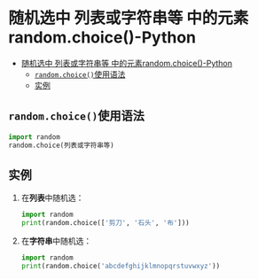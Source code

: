 # 随机选中 列表或字符串等 中的元素random.choice()-Python

<!-- @import "[TOC]" {cmd="toc" depthFrom=1 depthTo=6 orderedList=false} -->

<!-- code_chunk_output -->

- [随机选中 列表或字符串等 中的元素random.choice()-Python](#随机选中-列表或字符串等-中的元素randomchoice-python)
  - [`random.choice()`使用语法](#randomchoice使用语法)
  - [实例](#实例)

<!-- /code_chunk_output -->

## `random.choice()`使用语法
```python
import random
random.choice(列表或字符串等)
```

## 实例
1. 在**列表**中随机选：
    ```python
    import random
    print(random.choice(['剪刀', '石头', '布']))
    ```
2. 在**字符串**中随机选：
    ```python   
    import random
    print(random.choice('abcdefghijklmnopqrstuvwxyz'))
    ```
